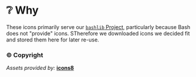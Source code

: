 # ❔ Why

These icons primarily serve our [`bashlib` Project](https://github.com/fmjstudios/bashlib), particularly because Bash does not "provide" icons. STherefore we downloaded icons we decided fit and stored them here for later re-use.

### ©️ Copyright

_Assets provided by:_ **[icons8](https://icons8.com/)**
